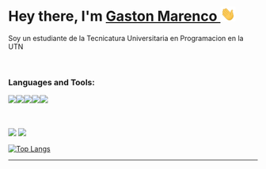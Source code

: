 <h1>Hey there, I'm <a  href="https://github.com/GastonMarenco/">Gaston Marenco </a> <img  src="https://raw.githubusercontent.com/ABSphreak/ABSphreak/master/gifs/Hi.gif" width="30px"></h1>

Soy un estudiante de la Tecnicatura Universitaria en Programacion en la UTN

<br>

<h3 align="left">Languages and Tools:</h3>
<p align="left"> <img src="https://img.icons8.com/color/48/4a90e2/python--v1.png"/><img src="https://img.icons8.com/color/48/4a90e2/java-coffee-cup-logo--v1.png"/><img src="https://img.icons8.com/color/48/4a90e2/visual-studio-code-2019.png"/><img src="https://img.icons8.com/color/48/4a90e2/git.png"/><img src="https://img.icons8.com/fluent/48/4a90e2/github.png"/> </p>

<br>
<br>

<img src = "https://github-readme-streak-stats.herokuapp.com?user=GastonMarenco&theme=dark&hide_border=false" width = 500>

<img src = "https://github-readme-stats.vercel.app/api?username=GastonMarenco&show_icons=true&theme=dark" width = 500>

[![Top Langs](https://github-readme-stats.vercel.app/api/top-langs/?username=GastonMarenco&theme=dark)](https://github.com/GastonMarenco/github-readme-stats)

---

